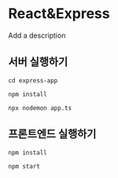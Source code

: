 # React&Express

Add a description

## 서버 실행하기

```shell
cd express-app

npm install

npx nodemon app.ts
```

## 프론트엔드 실행하기

```shell
npm install

npm start
```

